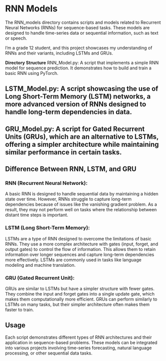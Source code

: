 # RNN Models
The RNN_models directory contains scripts and models related to Recurrent Neural Networks (RNNs) for sequence-based tasks. These models are designed to handle time-series data or sequential information, such as text or speech.

I’m a grade 12 student, and this project showcases my understanding of RNNs and their variants, including LSTMs and GRUs.

**Directory Structure**
RNN_Model.py: A script that implements a simple RNN model for sequence prediction. It demonstrates how to build and train a basic RNN using PyTorch.

## LSTM_Model.py: A script showcasing the use of Long Short-Term Memory (LSTM) networks, a more advanced version of RNNs designed to handle long-term dependencies in data.

## GRU_Model.py: A script for Gated Recurrent Units (GRUs), which are an alternative to LSTMs, offering a simpler architecture while maintaining similar performance in certain tasks.

## Difference Between RNN, LSTM, and GRU
### RNN (Recurrent Neural Network):

A basic RNN is designed to handle sequential data by maintaining a hidden state over time. However, RNNs struggle to capture long-term dependencies because of issues like the vanishing gradient problem. As a result, they may not perform well on tasks where the relationship between distant time steps is important.

### LSTM (Long Short-Term Memory):

LSTMs are a type of RNN designed to overcome the limitations of basic RNNs. They use a more complex architecture with gates (input, forget, and output gates) to control the flow of information. This allows them to retain information over longer sequences and capture long-term dependencies more effectively. LSTMs are commonly used in tasks like language modeling and machine translation.

### GRU (Gated Recurrent Unit):

GRUs are similar to LSTMs but have a simpler structure with fewer gates. They combine the input and forget gates into a single update gate, which makes them computationally more efficient. GRUs can perform similarly to LSTMs on many tasks, but their simpler architecture often makes them faster to train.

## Usage
Each script demonstrates different types of RNN architectures and their application in sequence-based problems. These models can be integrated into various projects involving time-series forecasting, natural language processing, or other sequential data tasks.
